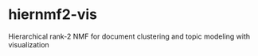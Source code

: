 # hiernmf2-vis
Hierarchical rank-2 NMF for document clustering and topic modeling with visualization
